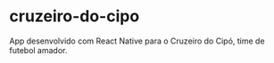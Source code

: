 # cruzeiro-do-cipo
App desenvolvido com React Native para o Cruzeiro do Cipó, time de futebol amador.
